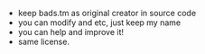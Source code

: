 * keep bads.tm as original creator in source code
* you can modify and etc, just keep my name
* you can help and improve it!
* same license.
